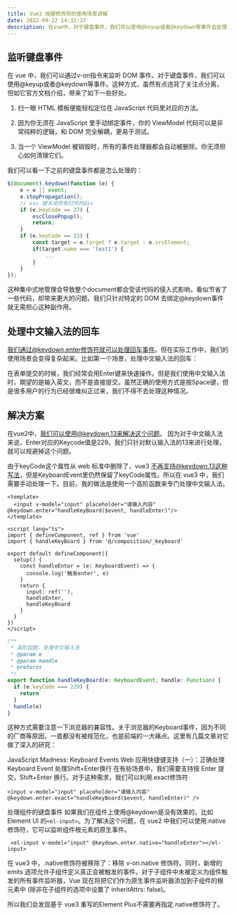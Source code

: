 ```yaml
---
title: Vue3 按键修饰符的使用场景讲解
date: 2022-09-22 14:32:37
description: 在vue中，对于键盘事件，我们可以使用@keyup或者@keydown等事件去处理...
---
```


## 监听键盘事件

在 vue 中，我们可以通过v-on指令来监听 DOM 事件。对于键盘事件，我们可以使用@keyup或者@keydown等事件。这种方式，虽然有点违背了关注点分离，但如它官方文档介绍，带来了如下一些好处。

1. 扫一眼 HTML 模板便能轻松定位在 JavaScript 代码里对应的方法。

2. 因为你无须在 JavaScript 里手动绑定事件，你的 ViewModel 代码可以是非常纯粹的逻辑，和 DOM 完全解耦，更易于测试。

3. 当一个 ViewModel 被销毁时，所有的事件处理器都会自动被删除。你无须担心如何清理它们。

我们可以看一下之前的键盘事件都是怎么处理的：

```js
$(document).keydown(function (e) {
    e = e || event;
    e.stopPropagation();
    // esc 键关闭所有打开的div
    if (e.keyCode == 27) {
        escClosePopup();
        return;
    }
    if (e.keyCode == 13) {
        const target = e.target ? e.target : e.srcElement;
        if(target.name === 'test1') {
            ...
        }
    }
});
```

这种集中式地管理会导致整个document都会受该代码的侵入式影响，看似节省了一些代码，却带来更大的问题。我们只针对特定的 DOM 去绑定@keydown事件就无需担心这种副作用。

## 处理中文输入法的回车

我们通过@keydown.enter修饰符就可以处理回车事件。但在实际工作中，我们的使用场景会变得复杂起来。比如第一个场景，处理中文输入法的回车：

在表单提交的时候，我们经常会用Enter键来快速操作。但是我们使用中文输入法时，期望的是输入英文，而不是直接提交。虽然正确的使用方式是按Space键，但是很多用户的行为已经很难纠正过来，我们不得不去处理这种情况。

## 解决方案

在vue2中，我们可以使用@keydown.13来解决这个问题。 因为对于中文输入法来说，Enter对应的Keycode值是229。我们只针对默认输入法的13来进行处理，就可以规避掉这个问题。

由于keyCode这个属性从 web 标准中删除了，vue3 不再支持@keydown.13这种写法，但是KeyboardEvent里仍然保留了keyCode属性。所以在 vue3 中，我们需要手动处理一下。目前，我的做法是使用一个高阶函数来专门处理中文输入法。

```vue
<template>
  <input v-model="input" placeholder="请输入内容" @keydown.enter="handleKeyBoard($event, handleEnter)"/>
</template>

<script lang="ts">
import { defineComponent, ref } from 'vue'
import { handleKeyBoard } from '@/composition/_keyboard'

export default defineComponent({
  setup() {
    const handleEnter = (e: KeyboardEvent) => {
      console.log('触发enter', e)
    }
    return {
      input: ref(''),
      handleEnter,
      handleKeyBoard
    }
  }
})
</script>
```

```js
/**
 * 高阶函数，处理中文输入法
 * @param e
 * @param handle
 * @returns
 */
export function handleKeyBoard(e: KeyboardEvent, handle: Function) {
  if (e.keyCode === 229) {
    return
  }
  handle(e)
}
```

这种方式需要注意一下浏览器的兼容性。关于浏览器的Keyboard事件，因为不同的厂商等原因，一直都没有被规范化，也是前端的一大痛点。这里有几篇文章对它做了深入的研究：

JavaScript Madness: Keyboard Events
Web 应用快捷键支持（一）：正确处理 Keyboard Event
处理Shift+Enter换行
在有些场景中，我们需要支持按 Enter 提交，Shift+Enter 换行。对于这种需求，我们可以利用.exact修饰符

[](/vue3-key/2021032423133333.png)

```vue
<input v-model="input" placeholder="请输入内容" @keydown.enter.exact="handleKeyBoard($event, handleEnter)" />
```

处理组件的键盘事件
如果我们在组件上使用@keydown是没有效果的，比如Element UI 的`<el-input>`。为了解决这个问题，在 vue2 中我们可以使用.native修饰符，它可以监听组件根元素的原生事件。

```vue
 <el-input v-model="input" @keydown.enter.native="handleEnter"></el-input>
```

在 vue3 中，.native修饰符被移除了：移除 v-on.native 修饰符。同时，新增的 emits 选项允许子组件定义真正会被触发的事件。对于子组件中未被定义为组件触发的所有事件监听器，Vue 现在将把它们作为原生事件监听器添加到子组件的根元素中 (除非在子组件的选项中设置了 inheritAttrs: false)。

所以我们会发现基于 vue3 重写的Element Plus不需要再指定.native修饰符了。
